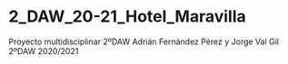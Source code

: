 # 2_DAW_20-21_Hotel_Maravilla
Proyecto multidisciplinar 2ºDAW
Adrián Fernández Pérez y Jorge Val Gil
2ºDAW 2020/2021
